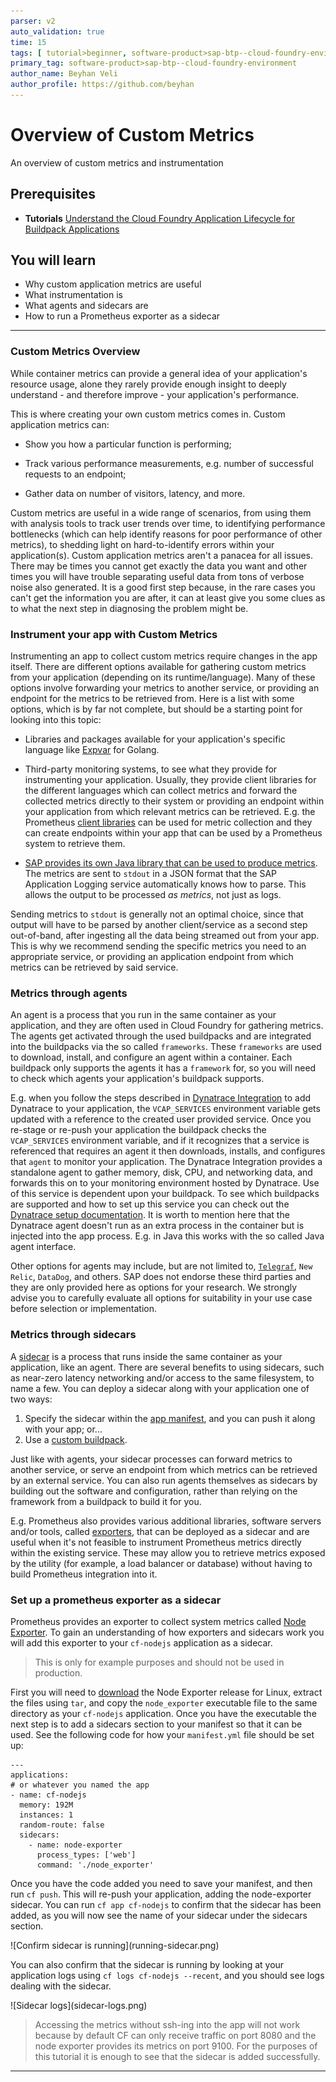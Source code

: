 ```yaml
---
parser: v2
auto_validation: true
time: 15
tags: [ tutorial>beginner, software-product>sap-btp--cloud-foundry-environment]
primary_tag: software-product>sap-btp--cloud-foundry-environment
author_name: Beyhan Veli
author_profile: https://github.com/beyhan
---
```


# Overview of Custom Metrics
<!-- description --> An overview of custom metrics and instrumentation

## Prerequisites
 - **Tutorials** [Understand the Cloud Foundry Application Lifecycle for Buildpack Applications](cp-cf-understand-application-lifecycle)

## You will learn
  - Why custom application metrics are useful
  - What instrumentation is
  - What agents and sidecars are
  - How to run a Prometheus exporter as a sidecar

---

### Custom Metrics Overview


While container metrics can provide a general idea of your application's resource usage, alone they rarely provide enough insight to deeply understand - and therefore improve - your application's performance.

This is where creating your own custom metrics comes in. Custom application metrics can:

  - Show you how a particular function is performing;

  - Track various performance measurements, e.g. number of successful requests to an endpoint;

  - Gather data on number of visitors, latency, and more.

Custom metrics are useful in a wide range of scenarios, from using them with analysis tools to track user trends over time, to identifying performance bottlenecks (which can help identify reasons for poor performance of other metrics), to shedding light on hard-to-identify errors within your application(s). Custom application metrics aren't a panacea for all issues. There may be times you cannot get exactly the data you want and other times you will have trouble separating useful data from tons of verbose noise also generated. It is a good first step because, in the rare cases you can't get the information you are after, it can at least give you some clues as to what the next step in diagnosing the problem might be.


### Instrument your app with Custom Metrics


Instrumenting an app to collect custom metrics require changes in the app itself. There are different options available for gathering custom metrics from your application (depending on its runtime/language). Many of these options involve forwarding your metrics to another service, or providing an endpoint for the metrics to be retrieved from. Here is a list with some options, which is by far not complete, but should be a starting point for looking into this topic:

  - Libraries and packages available for your application's specific language like [Expvar](https://pkg.go.dev/expvar) for Golang.

  - Third-party monitoring systems, to see what they provide for instrumenting your application. Usually, they provide client libraries for the different languages which can collect metrics and forward the collected metrics directly to their system or providing an endpoint within your application from which relevant metrics can be retrieved. E.g. the Prometheus [client libraries](https://prometheus.io/docs/instrumenting/clientlibs/) can be used for metric collection and they can create endpoints within your app that can be used by a Prometheus system to retrieve them.

  - [SAP provides its own Java library that can be used to produce metrics](https://github.com/SAP/cf-java-logging-support#custom-metrics). The metrics are sent to `stdout` in a JSON format that the SAP Application Logging service automatically knows how to parse. This allows the output to be processed _as metrics_, not just as logs.

Sending metrics to `stdout` is generally not an optimal choice, since that output will have to be parsed by another client/service as a second step out-of-band, after ingesting all the data being streamed out from your app. This is why we recommend sending the specific metrics you need to an appropriate service, or providing an application endpoint from which metrics can be retrieved by said service.



### Metrics through agents


An agent is a process that you run in the same container as your application, and they are often used in Cloud Foundry for gathering metrics. The agents get activated through the used buildpacks and are integrated into the buildpacks via the so called `frameworks`. These `frameworks` are used to download, install, and configure an agent within a container. Each buildpack only supports the agents it has a `framework` for, so you will need to check which agents your application's buildpack supports.

E.g. when you follow the steps described in [Dynatrace Integration](https://help.sap.com/products/BTP/65de2977205c403bbc107264b8eccf4b/1610eac123c04d07babaf89c47d82c91.html) to add Dynatrace to your application, the `VCAP_SERVICES` environment variable gets updated with a reference to the created user provided service. Once you re-stage or re-push your application the buildpack checks the `VCAP_SERVICES` environment variable, and if it recognizes that a service is referenced that requires an agent it then downloads, installs, and configures that `agent` to monitor your application. The Dynatrace Integration provides a standalone agent to gather memory, disk, CPU, and networking data, and forwards this on to your monitoring environment hosted by Dynatrace. Use of this service is dependent upon your buildpack. To see which buildpacks are supported and how to set up this service you can check out the [Dynatrace setup documentation](https://www.dynatrace.com/support/help/setup-and-configuration/setup-on-container-platforms/cloud-foundry/deploy-oneagent-on-sap-cloud-platform-for-application-only-monitoring/). It is worth to mention here that the Dynatrace agent doesn't run as an extra process in the container but is injected into the app process. E.g. in Java this works with the so called Java agent interface.

Other options for agents may include, but are not limited to, [`Telegraf`](https://docs.influxdata.com/telegraf/v1.20/), `New Relic`, `DataDog`, and others. SAP does not endorse these third parties and they are only provided here as options for your research. We strongly advise you to carefully evaluate all options for suitability in your use case before selection or implementation.


### Metrics through sidecars


A [sidecar](https://docs.cloudfoundry.org/devguide/sidecars.html) is a process that runs inside the same container as your application, like an agent. There are several benefits to using sidecars, such as near-zero latency networking and/or access to the same filesystem, to name a few. You can deploy a sidecar along with your application one of two ways:

  1. Specify the sidecar within the [app manifest](https://docs.cloudfoundry.org/devguide/sidecars.html#create), and you can push it along with your app; or...
  2. Use a [custom buildpack](https://docs.cloudfoundry.org/buildpacks/sidecar-buildpacks.html).

Just like with agents, your sidecar processes can forward metrics to another service, or serve an endpoint from which metrics can be retrieved by an external service. You can also run agents themselves as sidecars by building out the software and configuration, rather than relying on the framework from a buildpack to build it for you.

E.g. Prometheus also provides various additional libraries, software servers and/or tools, called [exporters](https://prometheus.io/docs/instrumenting/exporters/), that can be deployed as a sidecar and are useful when it's not feasible to instrument Prometheus metrics directly within the existing service. These may allow you to retrieve metrics exposed by the utility (for example, a load balancer or database) without having to build Prometheus integration into it.



### Set up a prometheus exporter as a sidecar


Prometheus provides an exporter to collect system metrics called [Node Exporter](https://prometheus.io/docs/guides/node-exporter/). To gain an understanding of how exporters and sidecars work you will add this exporter to your `cf-nodejs` application as a sidecar.

> This is only for example purposes and should not be used in production.

First you will need to [download](https://github.com/prometheus/node_exporter/releases) the Node Exporter release for Linux, extract the files using `tar`, and copy the `node_exporter` executable file to the same directory as your `cf-nodejs` application. Once you have the executable the next step is to add a sidecars section to your manifest so that it can be used. See the following code for how your `manifest.yml` file should be set up:

```
---
applications:
# or whatever you named the app
- name: cf-nodejs
  memory: 192M
  instances: 1
  random-route: false
  sidecars:
    - name: node-exporter
      process_types: ['web']
      command: './node_exporter'
```

Once you have the code added you need to save your manifest, and then run `cf push`. This will re-push your application, adding the node-exporter sidecar. You can run `cf app cf-nodejs` to confirm that the sidecar has been added, as you will now see the name of your sidecar under the sidecars section.

<!-- border -->![Confirm sidecar is running](running-sidecar.png)

You can also confirm that the sidecar is running by looking at your application logs using `cf logs cf-nodejs --recent`, and you should see logs dealing with the sidecar.

<!-- border -->![Sidecar logs](sidecar-logs.png)

> Accessing the metrics without ssh-ing into the app will not work because by default CF can only receive traffic on port 8080 and the node exporter provides its metrics on port 9100. For the purposes of this tutorial it is enough to see that the sidecar is added successfully.


---
